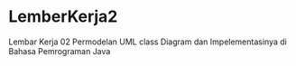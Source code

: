 # LemberKerja2
Lembar Kerja 02 Permodelan UML class Diagram dan Impelementasinya di Bahasa Pemrograman Java
